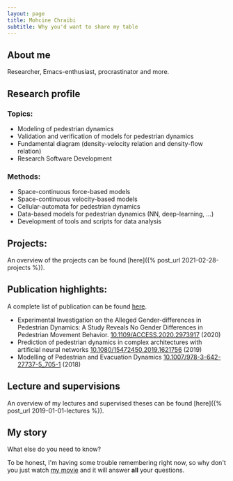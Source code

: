 ```yaml
---
layout: page
title: Mohcine Chraibi
subtitle: Why you'd want to share my table
---
```



## About me
Researcher, Emacs-enthusiast, procrastinator and more.

## Research profile 

### Topics:

- Modeling of pedestrian dynamics
- Validation and verification of models for pedestrian dynamics
- Fundamental diagram (density-velocity relation and density-flow relation)
- Research Software Development

### Methods:

- Space-continuous force-based models
- Space-continuous velocity-based models
- Cellular-automata for pedestrian dynamics
- Data-based models for pedestrian dynamics (NN, deep-learning, …)
- Development of tools and scripts for data analysis

## Projects:
An overview of the projects can be found [here]({% post_url 2021-02-28-projects %}).

## Publication highlights:

A complete list of publication can be found [here](https://www.fz-juelich.de/ias/ias-7/EN/AboutUs/Staff/Current/Chraibi_Mohcine/publication_node.html).

- Experimental Investigation on the Alleged Gender-differences in Pedestrian Dynamics: A Study Reveals No Gender Differences in Pedestrian Movement Behavior. [10.1109/ACCESS.2020.2973917](http://dx.doi.org/10.1109/ACCESS.2020.2973917) (2020)
- Prediction of pedestrian dynamics in complex architectures with artificial neural networks [10.1080/15472450.2019.1621756](http://dx.doi.org/10.1080/15472450.2019.1621756) (2019)
- Modelling of Pedestrian and Evacuation Dynamics [10.1007/978-3-642-27737-5_705-1](http://dx.doi.org/10.1007/978-3-642-27737-5_705-1) (2018)

## Lecture and supervisions

An overview of my lectures and supervised theses can be found [here]({% post_url 2019-01-01-lectures %}).


## My story
What else do you need to know?

To be honest, I'm having some trouble remembering right now, so why don't you just watch [my movie](https://en.wikipedia.org/wiki/My_Neighbor_Totoro) and it will answer **all** your questions.
